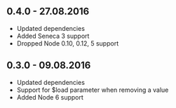 ## 0.4.0 - 27.08.2016

* Updated dependencies
* Added Seneca 3 support
* Dropped Node 0.10, 0.12, 5 support

## 0.3.0 - 09.08.2016

* Updated dependencies
* Support for $load parameter when removing a value
* Added Node 6 support
